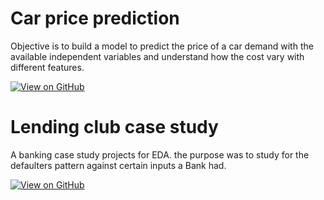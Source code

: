 # Car price prediction

Objective is to build a model to predict the price of a car demand with the available independent variables 
and understand how the cost vary with different features.

[![View on GitHub](https://img.shields.io/badge/GitHub-View_on_GitHub-blue?logo=GitHub)](https://github.com/gautamk2190/car_price_prediction)

# Lending club case study

A banking case study projects for EDA. 
the purpose was to study for the defaulters pattern against certain inputs a Bank had.

[![View on GitHub](https://img.shields.io/badge/GitHub-View_on_GitHub-blue?logo=GitHub)](https://github.com/gautamk2190/Lending-club-case-repository)


